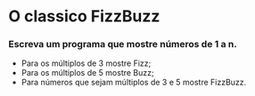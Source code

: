 # O classico FizzBuzz

 ### Escreva um programa que mostre números de 1 a n.
  * Para os múltiplos de 3 mostre Fizz;
  * Para os múltiplos de 5 mostre Buzz;
  * Para números que sejam múltiplos de 3 e 5 mostre FizzBuzz.
